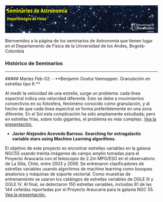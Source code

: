 ![Alt text](imagenes/Night-Sky-1280x230_r.jpg.png?raw=true "Title")


Bienvenidos a la página de los seminarios de Astronomía que tienen lugar en el Departamento de Física de la Universidad de los Andes, Bogotá-Colombia

### Histórico de Seminarios
<HR>
##### Martes Feb-02: 
- **Benjamin Oostra Vannoppen. Granulación en estrellas tipo K.**
  
Al medir la velocidad de una estrella, surge un problema: cada línea espectral indica una velocidad diferente. Esto se debe a movimientos convectivos en su fotosfera, fenómeno conocido como granulación, y al hecho de que cada línea espectral se forma preferiblemente en una zona diferente. En el Sol esta complicación ha sido ampliamente estudiada; pero en estrellas frías, sobre todo gigantes, el problema es más complejo. [Vea la presentación.](presentaciones/BOostra20210202.pdf)
- **Javier Alejandro Acevedo Barroso. Searching for extragalactic variable stars using Machine Learning algorithms.**
  
El objetivo de este proyecto es encontrar estrellas variables en la galaxia NGC55 usando treinta imágenes de campo amplio tomadas para el Proyecto Araucaria con el telescopio de 2.2m MPG/ESO en el observatorio de La Silla, Chile, entre 2003 y 2006. Se entrenaron clasificadores de estrellas variables usando algoritmos de machine learning como bosques aleatorios y máquinas de soporte vectorial. Como muestras de entrenamiento se usaron los catálogos de estrellas variables de OGLE III y OGLE IV. Al final, se detectaron 150 estrellas variables, incluidas 81 de las 144 cefeidas reportadas por el Proyecto Araucaria para la galaxia NGC 55. [Vea la presentación.](presentaciones/JAcevedo_20210202_r2.pdf)

